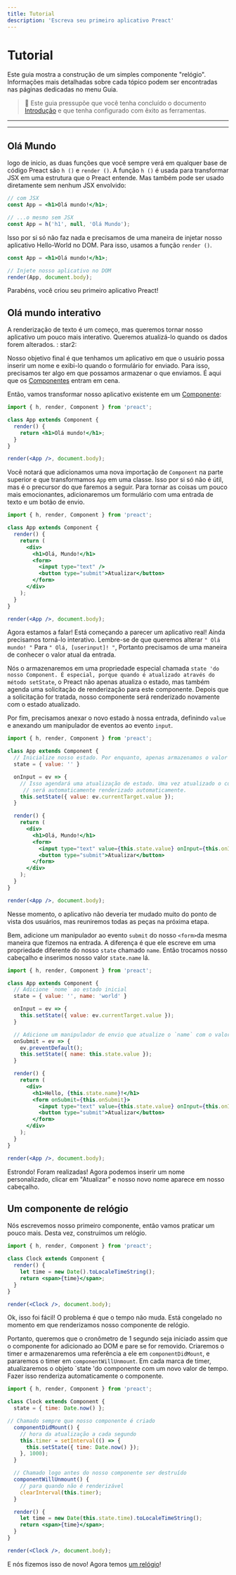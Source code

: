 ```yaml
---
title: Tutorial
description: 'Escreva seu primeiro aplicativo Preact'
---
```


# Tutorial

Este guia mostra a construção de um simples componente "relógio". Informações mais detalhadas sobre cada tópico podem ser encontradas nas páginas dedicadas no menu Guia.

> :information_desk_person: Este guia pressupõe que você tenha concluído o documento [Introdução](/guide/v10/getting-started)  e que tenha configurado com êxito as ferramentas.

---

<toc></toc>

---

## Olá Mundo

logo de inicio, as duas funções que você sempre verá em qualquer base de código Preact são `h ()` e `render ()`. A função `h ()` é usada para transformar JSX em uma estrutura que o Preact entende. Mas também pode ser usado diretamente sem nenhum JSX envolvido:

```jsx
// com JSX
const App = <h1>Olá mundo!</h1>;

// ...o mesmo sem JSX
const App = h('h1', null, 'Olá Mundo');
```

Isso por si só não faz nada e precisamos de uma maneira de injetar nosso aplicativo Hello-World no DOM. Para isso, usamos a função `render ()`.

```jsx
const App = <h1>Olá mundo!</h1>;

// Injete nosso aplicativo no DOM
render(App, document.body);
```

Parabéns, você criou seu primeiro aplicativo Preact!

## Olá mundo interativo

A renderização de texto é um começo, mas queremos tornar nosso aplicativo um pouco mais interativo. Queremos atualizá-lo quando os dados forem alterados. : star2:

Nosso objetivo final é que tenhamos um aplicativo em que o usuário possa inserir um nome e exibi-lo quando o formulário for enviado. Para isso, precisamos ter algo em que possamos armazenar o que enviamos. É aqui que os [Componentes](/guide/v10/components) entram em cena.

Então, vamos transformar nosso aplicativo existente em um [Componente](/guide/v10/components):

```jsx
import { h, render, Component } from 'preact';

class App extends Component {
  render() {
    return <h1>Olá mundo!</h1>;
  }
}

render(<App />, document.body);
```

Você notará que adicionamos uma nova importação de `Component` na parte superior e que transformamos `App` em uma classe. Isso por si só não é útil, mas é o precursor do que faremos a seguir. Para tornar as coisas um pouco mais emocionantes, adicionaremos um formulário com uma entrada de texto e um botão de envio.

```jsx
import { h, render, Component } from 'preact';

class App extends Component {
  render() {
    return (
      <div>
        <h1>Olá, Mundo!</h1>
        <form>
          <input type="text" />
          <button type="submit">Atualizar</button>
        </form>
      </div>
    );
  }
}

render(<App />, document.body);
```

Agora estamos a falar! Está começando a parecer um aplicativo real! Ainda precisamos torná-lo interativo. Lembre-se de que queremos alterar `" Olá mundo! "` Para `" Olá, [userinput]! "`, Portanto precisamos de uma maneira de conhecer o valor atual da entrada.

Nós o armazenaremos em uma propriedade especial chamada `state 'do nosso Component. É especial, porque quando é atualizado através do método setState`, o Preact não apenas atualiza o estado, mas também agenda uma solicitação de renderização para este componente. Depois que a solicitação for tratada, nosso componente será renderizado novamente com o estado atualizado.

Por fim, precisamos anexar o novo estado à nossa entrada, definindo `value` e anexando um manipulador de eventos ao evento `input`.

```jsx
import { h, render, Component } from 'preact';

class App extends Component {
  // Inicialize nosso estado. Por enquanto, apenas armazenamos o valor de entrada
  state = { value: '' }

  onInput = ev => {
    // Isso agendará uma atualização de estado. Uma vez atualizado o componente
     // será automaticamente renderizado automaticamente.
    this.setState({ value: ev.currentTarget.value });
  }

  render() {
    return (
      <div>
        <h1>Olá, Mundo!</h1>
        <form>
          <input type="text" value={this.state.value} onInput={this.onInput} />
          <button type="submit">Atualizar</button>
        </form>
      </div>
    );
  }
}

render(<App />, document.body);
```

Nesse momento, o aplicativo não deveria ter mudado muito do ponto de vista dos usuários, mas reuniremos todas as peças na próxima etapa.

Bem, adicione um manipulador ao evento `submit` do nosso `<form>`da mesma maneira que fizemos na entrada. A diferença é que ele escreve em uma propriedade diferente do nosso `state` chamado `name`. Então trocamos nosso cabeçalho e inserimos nosso valor `state.name` lá.

```jsx
import { h, render, Component } from 'preact';

class App extends Component {
  // Adicione `nome` ao estado inicial
  state = { value: '', name: 'world' }

  onInput = ev => {
    this.setState({ value: ev.currentTarget.value });
  }

  // Adicione um manipulador de envio que atualize o `name` com o valor de entrada mais recente
  onSubmit = ev => {
    ev.preventDefault();
    this.setState({ name: this.state.value });
  }

  render() {
    return (
      <div>
        <h1>Hello, {this.state.name}!</h1>
        <form onSubmit={this.onSubmit}>
          <input type="text" value={this.state.value} onInput={this.onInput} />
          <button type="submit">Atualizar</button>
        </form>
      </div>
    );
  }
}

render(<App />, document.body);
```

Estrondo! Foram realizadas! Agora podemos inserir um nome personalizado, clicar em "Atualizar" e nosso novo nome aparece em nosso cabeçalho.

## Um componente de relógio

Nós escrevemos nosso primeiro componente, então vamos praticar um pouco mais. Desta vez, construímos um relógio.

```jsx
import { h, render, Component } from 'preact';

class Clock extends Component {
  render() {
    let time = new Date().toLocaleTimeString();
    return <span>{time}</span>;
  }
}

render(<Clock />, document.body);
```

Ok, isso foi fácil! O problema é que o tempo não muda. Está congelado no momento em que renderizamos nosso componente de relógio.

Portanto, queremos que o cronômetro de 1 segundo seja iniciado assim que o componente for adicionado ao DOM e pare se for removido. Criaremos o timer e armazenaremos uma referência a ele em `componentDidMount`, e pararemos o timer em `componentWillUnmount`. Em cada marca de timer, atualizaremos o objeto `state 'do componente com um novo valor de tempo. Fazer isso renderiza automaticamente o componente.

```jsx
import { h, render, Component } from 'preact';

class Clock extends Component {
  state = { time: Date.now() };

// Chamado sempre que nosso componente é criado
  componentDidMount() {
    // hora da atualização a cada segundo
    this.timer = setInterval(() => {
      this.setState({ time: Date.now() });
    }, 1000);
  }

  // Chamado logo antes do nosso componente ser destruído
  componentWillUnmount() {
    // para quando não é renderizável
    clearInterval(this.timer);
  }

  render() {
    let time = new Date(this.state.time).toLocaleTimeString();
    return <span>{time}</span>;
  }
}

render(<Clock />, document.body);
```

E nós fizemos isso de novo! Agora temos [um relógio](http://jsfiddle.net/developit/u9m5x0L7/embedded/result,js/)!
